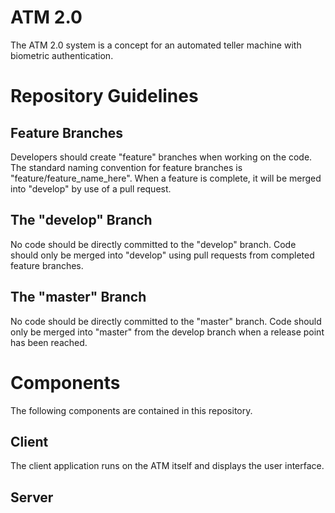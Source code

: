 # ATM 2.0

The ATM 2.0 system is a concept for an automated teller machine with biometric authentication.

# Repository Guidelines

## Feature Branches

Developers should create "feature" branches when working on the code. The standard naming convention for feature branches is "feature/feature_name_here". When a feature is complete, it will be merged into "develop" by use of a pull request.

## The "develop" Branch

No code should be directly committed to the "develop" branch. Code should only be merged into "develop" using pull requests from completed feature branches.

## The "master" Branch

No code should be directly committed to the "master" branch. Code should only be merged into "master" from the develop branch when a release point has been reached.

# Components

The following components are contained in this repository.

## Client

The client application runs on the ATM itself and displays the user interface.

## Server

